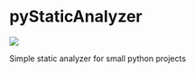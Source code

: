 # pyStaticAnalyzer

![](https://github.com/noname19871/pyStaticAnalyzer/workflows/pyStaticAnalyzer/badge.svg)

Simple static analyzer for small python projects
